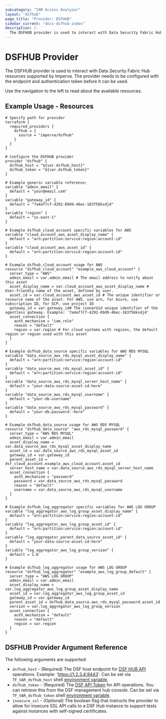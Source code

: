 ```yaml
---
subcategory: "IAM Access Analyzer"
layout: "dsfhub"
page_title: "Provider: DSFHUB"
sidebar_current: "docs-dsfhub-index"
description: |-
  The DSFHUB provider is used to interact with Data Security Fabric Hub resources supported by Imperva. The provider needs to be configured with the endpoint and authentication token before it can be used.
---
```


# DSFHUB Provider

The DSFHUB provider is used to interact with Data Security Fabric Hub resources supported by Imperva. The provider needs to be configured with the endpoint and authentication token before it can be used.

Use the navigation to the left to read about the available resources.

## Example Usage - Resources

```hcl
# Specify path for provider
terraform {
  required_providers {
    dsfhub = {
      source = "imperva/dsfhub"
    }
  }
}

# Configure the DSFHUB provider
provider "dsfhub" {
  dsfhub_host = "${var.dsfhub_host}"
  dsfhub_token = "${var.dsfhub_token}"
}

# Example generic variable reference:
variable "admin_email" {
  default = "your@email.com"
}
variable "gateway_id" {
  default = "7a4af7cf-4292-89d9-46ec-183756ksdjd"
}
variable "region" {
  default = "us-east-1"
}

# Example dsfhub_cloud_account specific variables for AWS
variable "cloud_account_aws_asset_display_name" {
  default = "arn:partition:service:region:account-id"
}
variable "cloud_account_aws_asset_id" {
  default = "arn:partition:service:region:account-id"
}

# Example dsfhub_cloud_account usage for AWS
resource "dsfhub_cloud_account" "example_aws_cloud_account" {
  server_type = "AWS"
  admin_email = var.admin_email	# The email address to notify about this asset
  asset_display_name = var.cloud_account_aws_asset_display_name # User-friendly name of the asset, defined by user.
  asset_id = var.cloud_account_aws_asset_id # The unique identifier or resource name of the asset. For AWS, use arn, for Azure, use subscription ID, for GCP, use project ID
  gateway_id = var.gateway_id# The jsonarUid unique identifier of the agentless gateway. Example: '7a4af7cf-4292-89d9-46ec-183756ksdjd'
  asset_connection {
    auth_mechanism = "iam_role"
    reason = "default"
    region = var.region # For cloud systems with regions, the default region or region used with this asset
  }
}

# Example dsfhub_data_source specific variables for AWS RDS MYSQL
variable "data_source_aws_rds_mysql_asset_display_name" {
  default = "arn:partition:service:region:account-id"
}
variable "data_source_aws_rds_mysql_asset_id" {
  default = "arn:partition:service:region:account-id"
}
variable "data_source_aws_rds_mysql_server_host_name" {
  default = "your-data-source-asset-id-here"
}
variable "data_source_aws_rds_mysql_username" {
  default = "your-db-username"
}
variable "data_source_aws_rds_mysql_password" {
  default = "your-db-password--here"
}

# Example dsfhub_data_source usage for AWS RDS MYSQL
resource "dsfhub_data_source" "aws_rds_mysql_password" {
  server_type = "AWS RDS MYSQL"
  admin_email = var.admin_email	
  asset_display_name = var.data_source_aws_rds_mysql_asset_display_name	
  asset_id = var.data_source_aws_rds_mysql_asset_id 
  gateway_id = var.gateway_id
  parent_asset_id = dsf_cloud_account.example_aws_cloud_account.asset_id
  server_host_name = var.data_source_aws_rds_mysql_server_host_name	
  asset_connection {
    auth_mechanism = "password"
    password = var.data_source_aws_rds_mysql_password 
    reason = "default" 
    username = var.data_source_aws_rds_mysql_username 
  }
}

# Example dsfhub_log_aggregator specific variables for AWS LOG GROUP
variable "log_aggregator_aws_log_group_asset_display_name" {
  default = "arn:partition:service:region:account-id"
}
variable "log_aggregator_aws_log_group_asset_id" {
  default = "arn:partition:service:region:account-id"
}
variable "log_aggregator_parent_data_source_asset_id" {
  default = "your-data-source-asset-id-here"
}
variable "log_aggregator_aws_log_group_version" {
  default = 1.0
}

# Example dsfhub_log_aggregator usage for AWS LOG GROUP
resource "dsfhub_log_aggregator" "example_aws_log_group_default" {
  server_type = "AWS LOG GROUP"
  admin_email = var.admin_email
  asset_display_name = var.log_aggregator_aws_log_group_asset_display_name
  asset_id = var.log_aggregator_aws_log_group_asset_id
  gateway_id = var.gateway_id
  parent_asset_id = dsfhub_data_source.aws_rds_mysql_password.asset_id
  version = var.log_aggregator_aws_log_group_version
  asset_connection {
    auth_mechanism = "default"
    reason = "default"
    region = var.region
  }
}
```

## DSFHUB Provider Argument Reference

The following arguments are supported:

* `dsfhub_host` - (Required) The DSF host endpoint for [DSF HUB API](https://docs.imperva.com/bundle/v4.13-sonar-user-guide/page/84552.htm) operations. Example: 'https://1.2.3.4:8443'. Can be set via `TF_VAR_dsfhub_host` shell [environment variable](https://en.wikipedia.org/wiki/Environment_variable).
* `dsfhub_token` - (Required) The [DSF API Token](https://docs.imperva.com/bundle/v4.13-sonar-user-guide/page/84555.htm) for API operations. You can retrieve this from the DSF management hub console. Can be set via `TF_VAR_dsfhub_token` shell [environment variable](https://en.wikipedia.org/wiki/Environment_variable).  
* `insecure_ssl` - (Optional) The boolean flag that instructs the provider to allow for insecure SSL API calls to a DSF Hub instance to support tests against instances with self-signed certificates.
